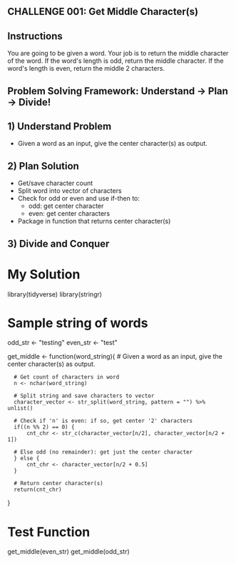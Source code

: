 ## CHALLENGE 001: Get Middle Character(s)

## Instructions

You are going to be given a word. Your job is to return the middle character of the word. If the word's length is odd, return the middle character. If the word's length is even, return the middle 2 characters.


## Problem Solving Framework: Understand -> Plan -> Divide!

## 1) Understand Problem

* Given a word as an input, give the center character(s) as output.

## 2) Plan Solution

* Get/save character count
* Split word into vector of characters
* Check for odd or even and use if-then to:
    * odd: get center character
    * even: get center characters
* Package in function that returns center character(s)

## 3) Divide and Conquer

# My Solution

  library(tidyverse)
  library(stringr)

  # Sample string of words
  odd_str <- "testing"
  even_str <- "test"

  get_middle <- function(word_string){
      # Given a word as an input, give the center character(s) as output.

      # Get count of characters in word
      n <- nchar(word_string) 

      # Split string and save characters to vector
      character_vector <- str_split(word_string, pattern = "") %>% unlist()

      # Check if 'n' is even: if so, get center '2' characters 
      if((n %% 2) == 0) {
          cnt_chr <- str_c(character_vector[n/2], character_vector[n/2 + 1])

      # Else odd (no remainder): get just the center character
      } else {
          cnt_chr <- character_vector[n/2 + 0.5]
      }

      # Return center character(s)
      return(cnt_chr)
  }

  # Test Function
  get_middle(even_str)
  get_middle(odd_str)
